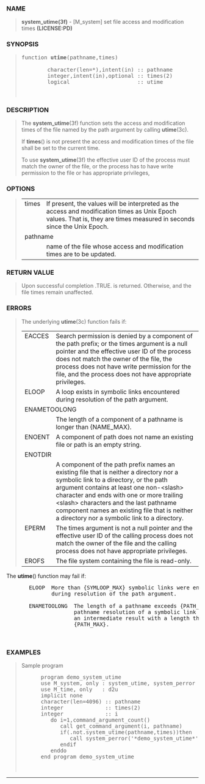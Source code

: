 <?
<body>
  <div id="Container">
    <div id="Content">
      <div class="c193"></div><a name="0"></a>

      <h3><a name="0">NAME</a></h3>

      <blockquote>
        <b>system_utime(3f)</b> - [M_system] set file access and modification times <b>(LICENSE:PD)</b>
      </blockquote><a name="contents" id="contents"></a>

      <h3><a name="7">SYNOPSIS</a></h3>

      <blockquote>
        <pre>
function <b>utime</b>(pathname,times)
<br />        character(len=*),intent(in) :: pathname
        integer,intent(in),optional :: times(2)
        logical                     :: utime
<br />
</pre>
      </blockquote><a name="2"></a>

      <h3><a name="2">DESCRIPTION</a></h3>

      <blockquote>
        The <b>system_utime</b>(3f) function sets the access and modification times of the file named by the path argument by calling <b>utime</b>(3c).

        <p>If <b>times</b>() is not present the access and modification times of the file shall be set to the current time.</p>

        <p>To use <b>system_utime</b>(3f) the effective user ID of the process must match the owner of the file, or the process has to have write permission
        to the file or has appropriate privileges,</p>
      </blockquote><a name="3"></a>

      <h3><a name="3">OPTIONS</a></h3>

      <blockquote>
        <table cellpadding="3">
          <tr valign="top">
            <td class="c194" width="6%" nowrap="nowrap">times</td>

            <td valign="bottom">If present, the values will be interpreted as the access and modification times as Unix Epoch values. That is, they are
            times measured in seconds since the Unix Epoch.</td>
          </tr>

          <tr valign="top">
            <td class="c194" colspan="2">pathname</td>
          </tr>

          <tr valign="top">
            <td width="6%"></td>

            <td>name of the file whose access and modification times are to be updated.</td>
          </tr>
        </table>
      </blockquote><a name="4"></a>

      <h3><a name="4">RETURN VALUE</a></h3>

      <blockquote>
        Upon successful completion .TRUE. is returned. Otherwise, and the file times remain unaffected.
      </blockquote><a name="5"></a>

      <h3><a name="5">ERRORS</a></h3>

      <blockquote>
        The underlying <b>utime</b>(3c) function fails if:

        <table cellpadding="3">
          <tr valign="top">
            <td class="c194" width="6%" nowrap="nowrap">EACCES</td>

            <td valign="bottom">Search permission is denied by a component of the path prefix; or the times argument is a null pointer and the effective
            user ID of the process does not match the owner of the file, the process does not have write permission for the file, and the process does not
            have appropriate privileges.</td>
          </tr>

          <tr valign="top">
            <td class="c194" width="6%" nowrap="nowrap">ELOOP</td>

            <td valign="bottom">A loop exists in symbolic links encountered during resolution of the path argument.</td>
          </tr>

          <tr valign="top">
            <td class="c194" colspan="2">ENAMETOOLONG</td>
          </tr>

          <tr valign="top">
            <td width="6%"></td>

            <td>The length of a component of a pathname is longer than {NAME_MAX}.</td>
          </tr>

          <tr valign="top">
            <td class="c194" width="6%" nowrap="nowrap">ENOENT</td>

            <td valign="bottom">A component of path does not name an existing file or path is an empty string.</td>
          </tr>

          <tr valign="top">
            <td class="c194" colspan="2">ENOTDIR</td>
          </tr>

          <tr valign="top">
            <td width="6%"></td>

            <td>A component of the path prefix names an existing file that is neither a directory nor a symbolic link to a directory, or the path argument
            contains at least one non-&lt;slash&gt; character and ends with one or more trailing &lt;slash&gt; characters and the last pathname component
            names an existing file that is neither a directory nor a symbolic link to a directory.</td>
          </tr>

          <tr valign="top">
            <td class="c194" width="6%" nowrap="nowrap">EPERM</td>

            <td valign="bottom">The times argument is not a null pointer and the effective user ID of the calling process does not match the owner of the
            file and the calling process does not have appropriate privileges.</td>
          </tr>

          <tr valign="top">
            <td class="c194" width="6%" nowrap="nowrap">EROFS</td>

            <td valign="bottom">The file system containing the file is read-only.</td>
          </tr>
        </table>
      </blockquote>

      <p>The <b>utime</b>() function may fail if:</p>
      <pre>
       ELOOP  More than {SYMLOOP_MAX} symbolic links were encountered
              during resolution of the path argument.
<br />       ENAMETOOLONG  The length of a pathname exceeds {PATH_MAX}, or
                     pathname resolution of a symbolic link produced
                     an intermediate result with a length that exceeds
                     {PATH_MAX}.
<br />
</pre><a name="6"></a>

      <h3><a name="6">EXAMPLES</a></h3>

      <blockquote>
        Sample program
        <pre>
      program demo_system_utime
      use M_system, only : system_utime, system_perror
      use M_time, only   : d2u
      implicit none
      character(len=4096) :: pathname
      integer             :: times(2)
      integer             :: i
         do i=1,command_argument_count()
            call get_command_argument(i, pathname)
            if(.not.system_utime(pathname,times))then
               call system_perror('*demo_system_utime*')
            endif
         enddo
      end program demo_system_utime
<br />
</pre>
      </blockquote>
      <hr />
    </div>
  </div>
</body>
